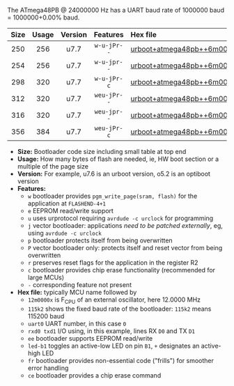 The ATmega48PB @ 24000000 Hz has a UART baud rate of 1000000 baud = 1000000+0.00% baud.

|Size|Usage|Version|Features|Hex file|
|:-:|:-:|:-:|:-:|:--|
|250|256|u7.7|`w-u-jPr--`|[urboot+atmega48pb++6m0000x++250k0_uart0_rxd0_txd1_led+b5.hex](https://raw.githubusercontent.com/stefanrueger/urboot.hex/main/cores/minicore/atmega48pb/external_oscillator/fcpu++6m0000_Hz/br++250k0_bps/urboot+atmega48pb++6m0000x++250k0_uart0_rxd0_txd1_led+b5.hex)|
|254|256|u7.7|`w-u-jpr--`|[urboot+atmega48pb++6m0000x++250k0_uart0_rxd0_txd1_led+b5_fr.hex](https://raw.githubusercontent.com/stefanrueger/urboot.hex/main/cores/minicore/atmega48pb/external_oscillator/fcpu++6m0000_Hz/br++250k0_bps/urboot+atmega48pb++6m0000x++250k0_uart0_rxd0_txd1_led+b5_fr.hex)|
|298|320|u7.7|`w-u-jPr-c`|[urboot+atmega48pb++6m0000x++250k0_uart0_rxd0_txd1_led+b5_fr_ce.hex](https://raw.githubusercontent.com/stefanrueger/urboot.hex/main/cores/minicore/atmega48pb/external_oscillator/fcpu++6m0000_Hz/br++250k0_bps/urboot+atmega48pb++6m0000x++250k0_uart0_rxd0_txd1_led+b5_fr_ce.hex)|
|312|320|u7.7|`weu-jPr--`|[urboot+atmega48pb++6m0000x++250k0_uart0_rxd0_txd1_ee_led+b5.hex](https://raw.githubusercontent.com/stefanrueger/urboot.hex/main/cores/minicore/atmega48pb/external_oscillator/fcpu++6m0000_Hz/br++250k0_bps/urboot+atmega48pb++6m0000x++250k0_uart0_rxd0_txd1_ee_led+b5.hex)|
|316|320|u7.7|`weu-jpr--`|[urboot+atmega48pb++6m0000x++250k0_uart0_rxd0_txd1_ee_led+b5_fr.hex](https://raw.githubusercontent.com/stefanrueger/urboot.hex/main/cores/minicore/atmega48pb/external_oscillator/fcpu++6m0000_Hz/br++250k0_bps/urboot+atmega48pb++6m0000x++250k0_uart0_rxd0_txd1_ee_led+b5_fr.hex)|
|356|384|u7.7|`weu-jPr-c`|[urboot+atmega48pb++6m0000x++250k0_uart0_rxd0_txd1_ee_led+b5_fr_ce.hex](https://raw.githubusercontent.com/stefanrueger/urboot.hex/main/cores/minicore/atmega48pb/external_oscillator/fcpu++6m0000_Hz/br++250k0_bps/urboot+atmega48pb++6m0000x++250k0_uart0_rxd0_txd1_ee_led+b5_fr_ce.hex)|

- **Size:** Bootloader code size including small table at top end
- **Usage:** How many bytes of flash are needed, ie, HW boot section or a multiple of the page size
- **Version:** For example, u7.6 is an urboot version, o5.2 is an optiboot version
- **Features:**
  + `w` bootloader provides `pgm_write_page(sram, flash)` for the application at `FLASHEND-4+1`
  + `e` EEPROM read/write support
  + `u` uses urprotocol requiring `avrdude -c urclock` for programming
  + `j` vector bootloader: applications *need to be patched externally*, eg, using `avrdude -c urclock`
  + `p` bootloader protects itself from being overwritten
  + `P` vector bootloader only: protects itself and reset vector from being overwritten
  + `r` preserves reset flags for the application in the register R2
  + `c` bootloader provides chip erase functionality (recommended for large MCUs)
  + `-` corresponding feature not present
- **Hex file:** typically MCU name followed by
  + `12m0000x` is F<sub>CPU</sub> of an external oscillator, here 12.0000 MHz
  + `115k2` shows the fixed baud rate of the bootloader: `115k2` means 115200 baud
  + `uart0` UART number, in this case `0`
  + `rxd0 txd1` I/O using, in this example, lines RX `D0` and TX `D1`
  + `ee` bootloader supports EEPROM read/write
  + `led-b1` toggles an active-low LED on pin `B1`, `+` designates an active-high LED
  + `fr` bootloader provides non-essential code ("frills") for smoother error handling
  + `ce` bootloader provides a chip erase command
